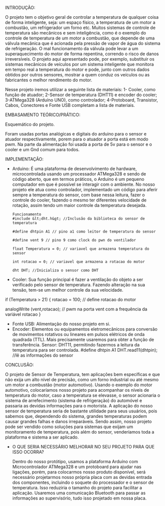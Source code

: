 INTRODUÇÃO:

  O projeto tem o objetivo geral de controlar a temperatura de qualquer coisa de forma
inteligente, seja: um espaço físico, a temperatura de um motor a combustão, um refrigerador
um forno etc.
  Muitos sistemas de controle de temperatura são mecânicos e sem inteligência, como é
o exemplo do controle de temperatura de um motor a combustão, que depende de uma
válvula mecânica que é acionada pela pressão de vapor de água do sistema de refrigeração. O
mal funcionamento da válvula pode levar a um superaquecimento do motor de forma
repentina, correndo o risco de danos irreversíveis.
  O projeto aqui apresentado pode, por exemplo, substituir os sistemas mecânicos de
veículos por um sistema inteligente que monitora em tempo real a temperatura do motor e
pode, junto com outros dados obtidos por outros sensores, mostrar a quem conduz os veículos
ou as fabricantes o melhor rendimento do motor.

Nesse projeto iremos utilizar a seguinte lista de materiais:
  1-  Cooler, como função de atuador;
  2-Sensor de temperatura (DHT11) e encoder do cooler;
  3-ATMega328 (Arduíno UNO), como controlador;
  4-Protoboard, Transistor, Cabos, Conectores e Fonte USB completam a lista de
    materiais.
    
EMBASAMENTO TEÓRICO/PRÁTICO:

Esquemático do projeto.

Foram usadas portas analógicas e digitais do arduino para o sensor e atuador
respectivamente, porem para o atuador a porta está em modo pwm. Na parte da
alimentação foi usada a porta de 5v para o sensor e o cooler e um Gnd comum para
todos.

IMPLEMENTAÇÃO:

- Arduino: É uma plataforma de desenvolvimento de hardware, microcontrolada
usando um processador ATMega328 e sendo de código aberto, que em termos práticos, o
Arduino é um pequeno computador em que é possível se interagir com o ambiente.
No nosso projeto ele atua como controlador, implementado um código para aferir
sempre a temperatura do sensor, com base nessa leitura, fazer o controle do cooler, fazendo o
mesmo ter diferentes velocidade de rotação, assim tendo um maior controle da temperatura
desejada.

      Funcionamento
      #include &lt;dht.h&gt; //Inclusão da biblioteca do sensor de temperatura

      #define dhtpin A1 // pino a1 como leitor de temperatura do sensor

      #define vent 9 // pino 9 como clock do pwn do ventilador

      float Temperatura = 0; // variavel que armazena temperatura do sensor

      int rotacao = 0; // variavel que armazena a rotacao do motor

      dht DHT; //Inicializa o sensor como DHT


- Cooler: Sua função principal é fazer a ventilação do objeto a ser verificado pelo sensor
de temperatura. Fazendo alteração na sua tensão, tem-se um melhor controle da sua
velocidade.

if (Temperatura > 21)
{
rotacao = 100; // define rotacao do motor

analogWrite (vent,rotacao); // pwm na porta vent com a frequência
da variável rotacao
}

- Fonte USB: Alimentação do nosso projeto em si.
- Encoder: Elementos ou equipamentos eletromecânicos para conversão de
movimentos rotativos ou lineares em pulsos elétricos de onda quadrada (TTL). Mais
precisamente usaremos para obter a função de transferência.
Sensor: DHT11, permitindo fazermos a leitura da temperatura para ser controlada.
#define dhtpin A1
DHT.read11(dhtpin); //lê as informações do sensor

CONCLUSÃO:
  
  O projeto de Sensor de Temperatura, tem aplicações bem específicas e que não exija um
alto nível de precisão, como um forno industrial ou até mesmo um motor a combustão (motor
automotivo).
Usando o exemplo do motor automotivo, colocaríamos nosso projeto para acompanhar os
níveis de temperatura do motor, caso a temperatura se elevasse, o sensor acionaria o sistema de
arrefecimento (sistema de refrigeração) do automóvel e passaria as devidas informações para o
motorista.
  A aplicação do nosso sensor de temperatura seria de bastante utilidade para seus usuários,
pois sabemos que, dependendo do sistema, grandes temperaturas podem causar grandes falhas e
danos irreparáveis. Sendo assim, nosso projeto pode ser vendido como soluções para sistemas que
exijam um monitoramento de temperatura, pois além do sensor, venderíamos toda a plataforma e
sistema a ser aplicado.

- O QUE SERIA NECESSÁRIO MELHORAR NO SEU PROJETO PARA QUE ISSO
OCORRA?

  Dentro do nosso protótipo, usamos a plataforma Arduíno com Microcontrolador ATMega328 e
um protoboard para ajudar nas ligações, porém, para colocarmos nosso produto disponível, será
necessário projetarmos nosso própria placa com as devidas entrada dos componentes, incluindo o
soquete do processador e o sensor de temperatura. Isso reduziria o tamanho do projeto para facilitar a
aplicação.
Usaremos uma comunicação Bluetooth para passar as informações ao supervisório, tudo isso
projetado em nossa placa.
